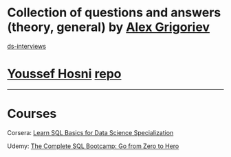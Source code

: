 # Collection of questions and answers (theory, general) by [Alex Grigoriev](https://www.linkedin.com/in/agrigorev/?originalSubdomain=de) 
[ds-interviews](https://ds-interviews.org/)

# [Youssef Hosni](https://www.linkedin.com/in/youssef-hosni-b2960b135/) [repo](https://github.com/youssefHosni/Data-Science-Interview-Questions-Answers)

---

# Courses 

Corsera: [Learn SQL Basics for Data Science Specialization](https://www.coursera.org/specializations/learn-sql-basics-data-science)

Udemy: [The Complete SQL Bootcamp: Go from Zero to Hero](https://www.udemy.com/course/the-complete-sql-bootcamp/learn/lecture/4758922#notes)
